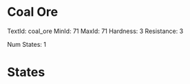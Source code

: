 # Coal Ore
TextId: coal_ore
MinId: 71
MaxId: 71
Hardness: 3
Resistance: 3

Num States: 1
# States
```

```